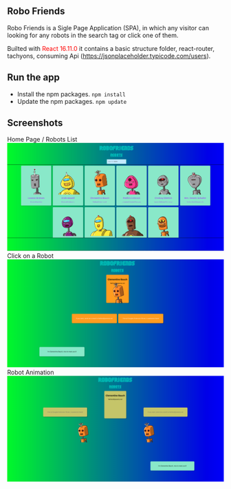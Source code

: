 ## Robo Friends

Robo Friends is a Sigle Page Application (SPA), in which any visitor can looking for any robots in the search tag or click one of them.

Builted with <span style="color:red">React 16.11.0</span> it contains a basic structure folder, react-router, tachyons, consuming Api (https://jsonplaceholder.typicode.com/users).

## Run the app

- Install the npm packages. `npm install`
- Update the npm packages. `npm update`

## Screenshots
Home Page / Robots List
![](src/assets/images/Screen%20Shot%202019-10-25%20at%2012.05.43%20PM.png)
Click on a Robot
![](src/assets/images/Screen%20Shot%202019-10-25%20at%2012.06.49%20PM.png)
Robot Animation
![](src/assets/images/Screen%20Shot%202019-10-25%20at%2012.07.22%20PM.png)
